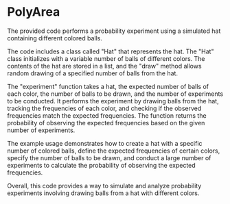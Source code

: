 # PolyArea

The provided code performs a probability experiment using a simulated hat containing different colored balls.

The code includes a class called "Hat" that represents the hat. The "Hat" class initializes with a variable number of balls of different colors. The contents of the hat are stored in a list, and the "draw" method allows random drawing of a specified number of balls from the hat.

The "experiment" function takes a hat, the expected number of balls of each color, the number of balls to be drawn, and the number of experiments to be conducted. It performs the experiment by drawing balls from the hat, tracking the frequencies of each color, and checking if the observed frequencies match the expected frequencies. The function returns the probability of observing the expected frequencies based on the given number of experiments.

The example usage demonstrates how to create a hat with a specific number of colored balls, define the expected frequencies of certain colors, specify the number of balls to be drawn, and conduct a large number of experiments to calculate the probability of observing the expected frequencies.

Overall, this code provides a way to simulate and analyze probability experiments involving drawing balls from a hat with different colors.
